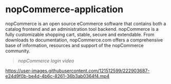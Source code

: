 # nopCommerce-application
 nopCommerce is an open source eCommerce software that contains both a catalog frontend and an administration tool backend. nopCommerce is a fully customizable 
 shopping cart, stable, secure and extendable. From downloads to documentation, nopCommerce.com offers a comprehensive base of information, resources and 
 support of the nopCommerce community.
 
 > *nopCommerce login video*

https://user-images.githubusercontent.com/121512599/222903687-e24d9f0b-be4d-4b6c-8261-36b3ab0364f4.mp4


